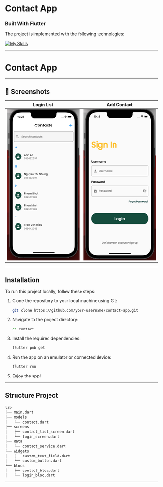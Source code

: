 #  Contact App


### Built With Flutter

The project is implemented with the following technologies:

[![My Skills](https://skillicons.dev/icons?i=dart,flutter&theme=light)](https://skillicons.dev)


---

# Contact  App


---

## 📸 Screenshots

| Login List | Add Contact |
|--------------|-------------|
| <img src="contact/assets/img/contactlist.png" width="240" height="500"> | <img src="contact/assets/img/signin.png" width="240" height="500"> |


---

## Installation

To run this project locally, follow these steps:

1. Clone the repository to your local machine using Git:

   ```sh
   git clone https://github.com/your-username/contact-app.git
   ``` 
2. Navigate to the project directory:

   ```sh
   cd contact
   ```
3. Install the required dependencies:

   ```sh
   flutter pub get
   ```
4. Run the app on an emulator or connected device:  

   ```sh
   flutter run
   ```
5. Enjoy the app!
---

## Structure Project 

```
lib
│── main.dart
│── models
│   └── contact.dart
│── screens
│   ├── contact_list_screen.dart
│   └── login_screen.dart
│── data
│   └── contact_service.dart
└── widgets
│   ├── custom_text_field.dart
│   └── custom_button.dart
└── blocs
│   ├── contact_bloc.dart
│   └── login_bloc.dart

``` 
---
